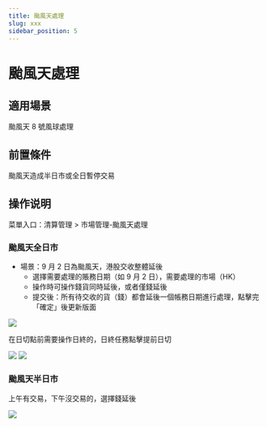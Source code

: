 ```yaml
---
title: 颱風天處理
slug: xxx
sidebar_position: 5
---
```



# 颱風天處理

## 適用場景

颱風天 8 號風球處理

## 前置條件

颱風天造成半日市或全日暫停交易

## 操作说明

菜單入口：清算管理 &gt; 市場管理-颱風天處理

### 颱風天全日市

- 場景：9 月 2 日為颱風天，港股交收整體延後
    - 選擇需要處理的賬務日期（如 9 月 2 日），需要處理的市場（HK）
    - 操作時可操作錢貨同時延後，或者僅錢延後
    - 提交後：所有待交收的貨（錢）都會延後一個帳務日期進行處理，點擊完「確定」後更新版面

<img src="/assets/Udy3bfTx2o7q79x95k9c7WYhnod.png"/>

在日切點前需要操作日終的，日終任務點擊提前日切

<img src="/assets/TzH8b9QVQo3j5TxTK1Pcw0Eynid.png"/>

<img src="/assets/B7EVbqu8uoKLrOxi2QAc6wDNnMc.png"/>

### 颱風天半日市

上午有交易，下午沒交易的，選擇錢延後

<img src="/assets/WMdkbUqggoAKzexBPxHcVO6FnCg.png"/>

